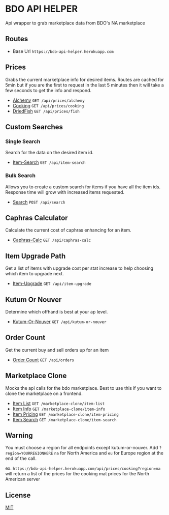 # BDO API HELPER

Api wrapper to grab marketplace data from BDO's NA marketplace

## Routes

- Base Url `https://bdo-api-helper.herokuapp.com`

## Prices

Grabs the current marketplace info for desired items. Routes are cached for 5min but if you are the first to request in the last 5 minutes then it will take a few seconds to get the info and respond.

- [Alchemy](docs/prices/alchemy.md) `GET /api/prices/alchemy`
- [Cooking](docs/prices/cooking.md) `GET /api/prices/cooking`
- [DriedFish](docs/prices/fish.md) `GET /api/prices/fish`

## Custom Searches

### Single Search

Search for the data on the desired item id.

- [Item-Search](docs/itemSearch.md) `GET /api/item-search`

### Bulk Search

Allows you to create a custom search for items if you have all the item ids. Response time will grow with increased items requested.

- [Search](docs/search.md) `POST /api/search`

## Caphras Calculator

Calculate the current cost of caphras enhancing for an item.

- [Caphras-Calc](docs/caphrasCalc.md) `GET /api/caphras-calc`

## Item Upgrade Path

Get a list of items with upgrade cost per stat increase to help choosing which item to upgrade next.

- [Item-Upgrade](docs/itemUpgrade.md) `GET /api/item-upgrade`

## Kutum Or Nouver

Determine which offhand is best at your ap level.

- [Kutum-Or-Nouver](docs/kutumOrNouver.md) `GET /api/kutum-or-nouver`

## Order Count

Get the current buy and sell orders up for an item

- [Order Count](docs/orders.md) `GET /api/orders`

## Marketplace Clone

Mocks the api calls for the bdo marketplace. Best to use this if you want to clone the marketplace on a frontend.

- [Item List](docs/mpClone/itemList.md) `GET /marketplace-clone/item-list`
- [Item Info](docs/mpClone/itemInfo.md) `GET /marketplace-clone/item-info`
- [Item Pricing](docs/mpClone/itemPricing.md) `GET /marketplace-clone/item-pricing`
- [Item Search](docs/mpClone/itemSearch.md) `GET /marketplace-clone/item-search`

## Warning

You must choose a region for all endpoints except kutum-or-nouver. Add `?region=YOURREGIONHERE` `na` for North America and `eu` for Europe region at the end of the call.

ex. `https://bdo-api-helper.herokuapp.com/api/prices/cooking?region=na` will return a list of the prices for the cooking mat prices for the North American server

## License

[MIT](https://choosealicense.com/licenses/mit/)
